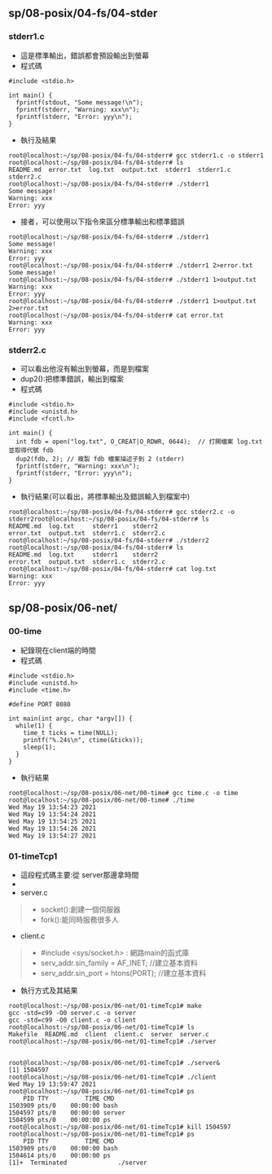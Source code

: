 ## sp/08-posix/04-fs/04-stder
### stderr1.c
* 這是標準輸出，錯誤都會預設輸出到螢幕
* 程式碼
```
#include <stdio.h>

int main() {
  fprintf(stdout, "Some message!\n");
  fprintf(stderr, "Warning: xxx\n");
  fprintf(stderr, "Error: yyy\n");
}
```
* 執行及結果
```
root@localhost:~/sp/08-posix/04-fs/04-stderr# gcc stderr1.c -o stderr1
root@localhost:~/sp/08-posix/04-fs/04-stderr# ls
README.md  error.txt  log.txt  output.txt  stderr1  stderr1.c  stderr2.c
root@localhost:~/sp/08-posix/04-fs/04-stderr# ./stderr1
Some message!
Warning: xxx
Error: yyy
```
* 接者，可以使用以下指令來區分標準輸出和標準錯誤
```
root@localhost:~/sp/08-posix/04-fs/04-stderr# ./stderr1
Some message!
Warning: xxx
Error: yyy
root@localhost:~/sp/08-posix/04-fs/04-stderr# ./stderr1 2>error.txt
Some message!
root@localhost:~/sp/08-posix/04-fs/04-stderr# ./stderr1 1>output.txt
Warning: xxx
Error: yyy
root@localhost:~/sp/08-posix/04-fs/04-stderr# ./stderr1 1>output.txt 2>error.txt
root@localhost:~/sp/08-posix/04-fs/04-stderr# cat error.txt
Warning: xxx
Error: yyy
```
### stderr2.c
* 可以看出他沒有輸出到螢幕，而是到檔案
* dup2():把標準錯誤，輸出到檔案
* 程式碼
```
#include <stdio.h>
#include <unistd.h>
#include <fcntl.h>

int main() {
  int fdb = open("log.txt", O_CREAT|O_RDWR, 0644);  // 打開檔案 log.txt 並取得代號 fdb
  dup2(fdb, 2); // 複製 fdb 檔案描述子到 2 (stderr)
  fprintf(stderr, "Warning: xxx\n");
  fprintf(stderr, "Error: yyy\n");
}
```
* 執行結果(可以看出，將標準輸出及錯誤輸入到檔案中)
```
root@localhost:~/sp/08-posix/04-fs/04-stderr# gcc stderr2.c -o stderr2root@localhost:~/sp/08-posix/04-fs/04-stderr# ls
README.md  log.txt     stderr1    stderr2
error.txt  output.txt  stderr1.c  stderr2.c
root@localhost:~/sp/08-posix/04-fs/04-stderr# ./stderr2
root@localhost:~/sp/08-posix/04-fs/04-stderr# ls
README.md  log.txt     stderr1    stderr2
error.txt  output.txt  stderr1.c  stderr2.c
root@localhost:~/sp/08-posix/04-fs/04-stderr# cat log.txt
Warning: xxx
Error: yyy
```
## sp/08-posix/06-net/
### 00-time
* 紀錄現在client端的時間
* 程式碼
```
#include <stdio.h>
#include <unistd.h>
#include <time.h>

#define PORT 8080

int main(int argc, char *argv[]) {
  while(1) {
    time_t ticks = time(NULL);
    printf("%.24s\n", ctime(&ticks));
    sleep(1);
  }
}
```
* 執行結果
```
root@localhost:~/sp/08-posix/06-net/00-time# gcc time.c -o time
root@localhost:~/sp/08-posix/06-net/00-time# ./time
Wed May 19 13:54:23 2021
Wed May 19 13:54:24 2021
Wed May 19 13:54:25 2021
Wed May 19 13:54:26 2021
Wed May 19 13:54:27 2021
```
### 01-timeTcp1
* 這段程式碼主要:從 server那邊拿時間
* 
* server.c
>* socket():創建一個伺服器
>* fork():能同時服務很多人
* client.c
>* #include <sys/socket.h> : 網路main的函式庫
>* serv_addr.sin_family = AF_INET;  //建立基本資料
>* serv_addr.sin_port = htons(PORT);  //建立基本資料
* 執行方式及其結果
```
root@localhost:~/sp/08-posix/06-net/01-timeTcp1# make
gcc -std=c99 -O0 server.c -o server
gcc -std=c99 -O0 client.c -o client
root@localhost:~/sp/08-posix/06-net/01-timeTcp1# ls
Makefile  README.md  client  client.c  server  server.c
root@localhost:~/sp/08-posix/06-net/01-timeTcp1# ./server


root@localhost:~/sp/08-posix/06-net/01-timeTcp1# ./server&
[1] 1504597
root@localhost:~/sp/08-posix/06-net/01-timeTcp1# ./client
Wed May 19 13:59:47 2021
root@localhost:~/sp/08-posix/06-net/01-timeTcp1# ps
    PID TTY          TIME CMD
1503909 pts/0    00:00:00 bash
1504597 pts/0    00:00:00 server
1504599 pts/0    00:00:00 ps
root@localhost:~/sp/08-posix/06-net/01-timeTcp1# kill 1504597
root@localhost:~/sp/08-posix/06-net/01-timeTcp1# ps
    PID TTY          TIME CMD
1503909 pts/0    00:00:00 bash
1504614 pts/0    00:00:00 ps
[1]+  Terminated              ./server
```


